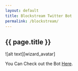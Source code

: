 ```yaml
---
layout: default
title: Blockstream Twitter Bot
permalink: /blockstream/
---
```

<h2>{{ page.title }}</h2>
![alt text][wizard_avatar]



You Can Check out the Bot [Here](https://twitter.com/BlockstreamTeam).

<!--You Can Find The Source-Code and some explanation[Here](https://github.com/PaulKania/Euler_And_/tree/master/Precipated_Projects/bstreambot). -->

[wizard_avatar]: https://github.com/adam-p/markdown-here/raw/master/src/common/images/icon48.png "Logo Title Text 2"
